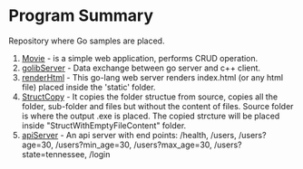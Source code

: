 # Program Summary
Repository where Go samples are placed.

1.  [Movie](https://github.com/0x218/Go_Exercise/tree/master/Movie) - is a simple web application, performs CRUD operation.
2.  [golibServer](https://github.com/0x218/Go/tree/master/go_cpp) - Data exchange between go server and c++ client.
3.  [renderHtml](https://github.com/0x218/Go/tree/master/renderHtml) - This go-lang web server renders index.html (or any html file) placed inside the 'static' folder.
4.  [StructCopy](https://github.com/0x218/Go/tree/master/StructCopy) - It copies the folder structue from source, copies all the folder, sub-folder and files but without the content of files.  Source folder is where the output .exe is placed.  The copied strcture will be placed inside "StructWithEmptyFileContent" folder.
5.	[apiServer](https://github.com/0x218/Go/tree/master/apiServer) - An api server with end points: /health, /users, /users?age=30, /users?min_age=30, /users?max_age=30, /users?state=tennessee, /login

